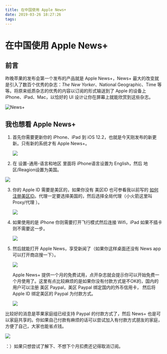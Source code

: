 ```yaml
---
title: 在中国使用 Apple News+
date: 2019-03-26 18:27:26
tags: 
---
```


# 在中国使用 Apple News+

## 前言

昨晚苹果的发布会第一个发布的产品就是 Apple News+，News+ 最大的改变就是引入了数百个优秀的杂志：*The New Yorker*、National Geographic、Time 等等。将原来纸质杂志的优秀的内容以订阅的形式输送到了 Apple 的设备上 iPhone、iPad、Mac，以恰好的 UI 设计让你在屏幕上就能欣赏到这些杂志。

![News+](<https://sebs.club/hexoBlog/1541339000081.jpg>)

## 我也想看 Apple News+

1. 首先你需要更新你的 iPhone、iPad 到 iOS 12.2，也就是今天刚发布的新更新。只有新的系统才有 Apple News+。

   ![](<https://sebs.club/hexoBlog/photo6111573209502558523.jpg>)

2. 在 设置-通用-语言和地区 里面将 iPhone语言设置为 English，然后 地区/Reagion设置为美国。

![](<https://sebs.club/hexoBlog/photo6111573209502558525.jpg>)

3. 你的 Apple ID 需要是美区的，如果你没有 美区ID 也可参看我以前写的 [如何注册美区ID](https://mp.weixin.qq.com/s/pNwt5wLnsS7hff2llLU9cw)。代理一定要选择美国的，然后选择全局代理（小火箭这里叫 Proxy/代理 ）。

   ![](<https://sebs.club/hexoBlog/photo6111650802381727928.jpg>)

4. 如果使用的是 iPhone  你则需要打开飞行模式然后连接 Wifi，iPad 如果不插卡则不需要这一步。

   ![](<https://sebs.club/hexoBlog/photo6111650802381727929.jpg>)

5. 然后就能打开 Apple News，享受新闻了（如果你这样桌面还没有 News app 可以打开商店搜一下）。

   ![](<https://sebs.club/hexoBlog/photo6111650802381727930.jpg>)

   Apple News+ 提供一个月的免费试用，点开杂志就会提示你可以开始免费一个月使用了。这里有点比较麻烦的是如果你没有付款方式是不OK的，国内的用户可以注册 美区 Paypal，美区 Paypal 绑定国内的外币信用卡， 然后将 Apple ID 绑定美区的 Paypal 为付款方式。

   ![](<https://sebs.club/hexoBlog/photo6111573209502558535.jpg>)

比较好的消息是苹果家庭组已经支持 Paypal 的付款方式了，然后 News+ 也是可以家庭共享的。你如果自己付款有麻烦的话可以尝试加入有付款方式朋友的家庭，方便了自己，大家也能省点钱。

![](<https://sebs.club/hexoBlog/photo6111650802381727931.jpg>)

：）如果只想尝试了解下、不想下个月扣费还记得取消订阅。

